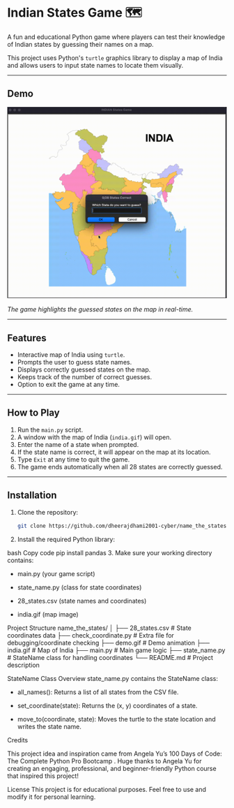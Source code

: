 # Indian States Game 🗺️

A fun and educational Python game where players can test their knowledge of Indian states by guessing their names on a map.  

This project uses Python's `turtle` graphics library to display a map of India and allows users to input state names to locate them visually.

---

## Demo

![Demo](demo.gif)  

*The game highlights the guessed states on the map in real-time.*  

---

## Features

- Interactive map of India using `turtle`.
- Prompts the user to guess state names.
- Displays correctly guessed states on the map.
- Keeps track of the number of correct guesses.
- Option to exit the game at any time.

---

## How to Play

1. Run the `main.py` script.
2. A window with the map of India (`india.gif`) will open.
3. Enter the name of a state when prompted.
4. If the state name is correct, it will appear on the map at its location.
5. Type `Exit` at any time to quit the game.
6. The game ends automatically when all 28 states are correctly guessed.

---

## Installation

1. Clone the repository:
   ```bash
   git clone https://github.com/dheerajdhami2001-cyber/name_the_states.git

2. Install the required Python library:

bash
Copy code
pip install pandas
3. Make sure your working directory contains:

* main.py (your game script)

* state_name.py (class for state coordinates)

* 28_states.csv (state names and coordinates)

* india.gif (map image)

Project Structure
name_the_states/
│
├── 28_states.csv       # State coordinates data
├── check_coordinate.py # Extra file for debugging/coordinate checking
├── demo.gif            # Demo animation
├── india.gif           # Map of India
├── main.py             # Main game logic
├── state_name.py       # StateName class for handling coordinates
└── README.md           # Project description



StateName Class Overview
state_name.py contains the StateName class:

* all_names(): Returns a list of all states from the CSV file.

* set_coordinate(state): Returns the (x, y) coordinates of a state.

* move_to(coordinate, state): Moves the turtle to the state location and writes the state name.

Credits

This project idea and inspiration came from Angela Yu’s 100 Days of Code: The Complete Python Pro Bootcamp
.
Huge thanks to Angela Yu for creating an engaging, professional, and beginner-friendly Python course that inspired this project!

License
This project is for educational purposes. Feel free to use and modify it for personal learning.
